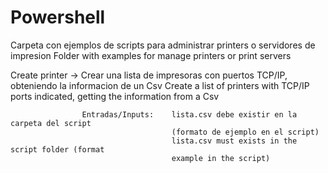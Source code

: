 # Powershell

Carpeta con ejemplos de scripts para administrar printers o servidores de impresion
Folder with examples for manage printers or print servers

Create printer ->  Crear una lista de impresoras con puertos TCP/IP, obteniendo la 
informacion de un Csv
                   Create a list of printers with TCP/IP ports indicated, getting the 
                   information from a Csv
                   
                    Entradas/Inputs:    lista.csv debe existir en la carpeta del script 
                                        (formato de ejemplo en el script)
                                        lista.csv must exists in the script folder (format 
                                        example in the script) 
                                        
